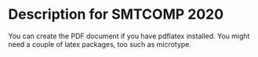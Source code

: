 Description for SMTCOMP 2020
====

You can create the PDF document if you have pdflatex installed. You might need a couple of latex packages, too such as microtype.
